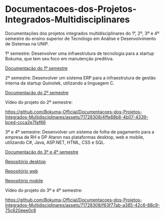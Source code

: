 # Documentacoes-dos-Projetos-Integrados-Multidisciplinares
Documentações dos projetos integrados multidisciplinares do 1°, 2º, 3º e 4º semestre do ensino superior de Tecnólogo em Análise e Desenvolvimento de Sistemas na UNIP.

1º semestre:
Desenvolver uma infraestrutura de tecnologia para a startup Bokuma, que tem seu foco em manutenção preditiva.

[Documentação do 1º semestre](https://github.com/Bokuma-Official/Documentacoes-dos-Projetos-Integrados-Multidisciplinares/tree/main/1%C2%BA%20Semestre)

2º semestre:
Desenvolver um sistema ERP para a infraestrutura de gestão interna da startup Quinotek, utilizando a linguagem C.

[Documentação do 2º semestre](https://github.com/Bokuma-Official/Documentacoes-dos-Projetos-Integrados-Multidisciplinares/tree/main/2%C2%BA%20Semestre)

Vídeo do projeto do 2º semestre:

https://github.com/Bokuma-Official/Documentacoes-dos-Projetos-Integrados-Multidisciplinares/assets/71728308/4ffe88b8-4b07-4339-bced-ccca2e7faf66

3º e 4º semestre:
Desenvolver um sistema de folha de pagamento para a empresa de RH e DP Ataron nas plataformas desktop, web e mobile, utilizando C#, Java, ASP.NET, HTML, CSS e SQL.

[Documentação do 3º e 4º semestre](https://github.com/Bokuma-Official/Documentacoes-dos-Projetos-Integrados-Multidisciplinares/tree/main/3%C2%BA%20e%204%C2%BA%20Semestre)

[Repositório desktop](https://github.com/Bokuma-Official/Gerador-de-Folha-de-Pagamento-Desktop)

[Repositório web](https://github.com/Bokuma-Official/Gerador-de-Folha-de-Pagamento-Web)

[Repositório mobile](https://github.com/Bokuma-Official/Gerador-de-Folha-de-Pagamento-Mobile)

Vídeo do projeto do 3º e 4º semestre:

https://github.com/Bokuma-Official/Documentacoes-dos-Projetos-Integrados-Multidisciplinares/assets/71728308/f63f77ab-a385-42c6-88c9-75c620eee0c6

